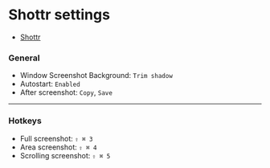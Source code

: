 # Shottr settings

* [Shottr](https://shottr.cc/)

### General
* Window Screenshot Background: `Trim shadow`
* Autostart: `Enabled`
* After screenshot: `Copy`, `Save`

---

### Hotkeys
* Full screenshot: `⇧ ⌘ 3`
* Area screenshot: `⇧ ⌘ 4`
* Scrolling screenshot: `⇧ ⌘ 5`
